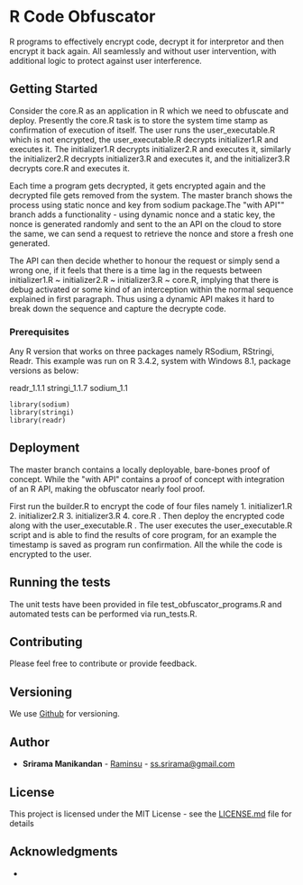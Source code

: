 # R Code Obfuscator 

R programs to effectively encrypt code, decrypt it for interpretor and then encrypt it back again. All seamlessly and without user intervention, with additional logic 
to protect against user interference. 

## Getting Started

Consider the core.R as an application in R which we need to obfuscate and deploy. Presently the core.R task is to store the system time stamp as confirmation of execution of itself. The user runs the user_executable.R which is not encrypted, the user_executable.R decrypts initializer1.R and executes it. The initializer1.R decrypts initializer2.R and executes it, similarly the initializer2.R decrypts initializer3.R and executes it, and the initializer3.R decrypts core.R and executes it. 

Each time a program gets decrypted, it gets encrypted again and the decrypted file gets removed from the system. The master branch shows the process using static nonce and key from sodium package.The "with API"" branch adds a functionality - using dynamic nonce and a static key, the nonce is generated randomly and sent to the an API on the cloud to store the same, we can send a request to retrieve the nonce and store a fresh one generated. 

The API can then decide whether to honour the request or simply send a wrong one, if it feels that there is a time lag in the requests between initializer1.R ~ initializer2.R ~ initializer3.R ~ core.R, implying that there is debug activated or some kind of an interception within the normal sequence explained in first paragraph. Thus using a dynamic API makes it hard to break down the sequence and capture the decrypte code.

### Prerequisites

Any R version that works on three packages namely RSodium, RStringi, Readr. This example was run on R 3.4.2, system with Windows 8.1, package versions as below:

readr_1.1.1 stringi_1.1.7 sodium_1.1 

```
library(sodium)
library(stringi)
library(readr)
```

## Deployment

The master branch contains a locally deployable, bare-bones proof of concept. While the "with API" contains a proof of concept with integration of an R API, making the obfuscator nearly fool proof. 

First run the builder.R to encrypt the code of four files namely 1. initializer1.R 2. initializer2.R 3. initializer3.R 4. core.R . Then deploy the encrypted code along with the user_executable.R . The user executes the user_executable.R script and is able to find the results of core program, for an example the timestamp is saved as program run confirmation. All the while the code is encrypted to the user.  

## Running the tests

The unit tests have been provided in file test_obfuscator_programs.R and automated tests can be performed via run_tests.R. 

## Contributing

Please feel free to contribute or provide feedback.

## Versioning

We use [Github](https://github.com/raminsu/R-Code-Obfuscator-) for versioning. 

## Author

* **Srirama Manikandan** - [Raminsu](https://github.com/raminsu) - ss.srirama@gmail.com 

## License

This project is licensed under the MIT License - see the [LICENSE.md](LICENSE.md) file for details

## Acknowledgments

* 

